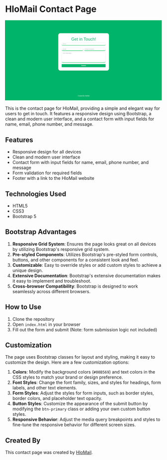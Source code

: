 # HloMail Contact Page

![HloMail Contact Page](Contact-2.png)

This is the contact page for HloMail, providing a simple and elegant way for users to get in touch. It features a responsive design using Bootstrap, a clean and modern user interface, and a contact form with input fields for name, email, phone number, and message.

## Features

- Responsive design for all devices
- Clean and modern user interface
- Contact form with input fields for name, email, phone number, and message
- Form validation for required fields
- Footer with a link to the HloMail website

## Technologies Used

- HTML5
- CSS3
- Bootstrap 5

## Bootstrap Advantages

1. **Responsive Grid System**: Ensures the page looks great on all devices by utilizing Bootstrap's responsive grid system.
2. **Pre-styled Components**: Utilizes Bootstrap's pre-styled form controls, buttons, and other components for a consistent look and feel.
3. **Customizable**: Easy to override styles or add custom styles to achieve a unique design.
4. **Extensive Documentation**: Bootstrap's extensive documentation makes it easy to implement and troubleshoot.
5. **Cross-browser Compatibility**: Bootstrap is designed to work seamlessly across different browsers.

## How to Use

1. Clone the repository
2. Open `index.html` in your browser
3. Fill out the form and submit (Note: form submission logic not included)

## Customization

The page uses Bootstrap classes for layout and styling, making it easy to customize the design. Here are a few customization options:

1. **Colors**: Modify the background colors (`#00B569`) and text colors in the CSS styles to match your brand or design preference.
2. **Font Styles**: Change the font family, sizes, and styles for headings, form labels, and other text elements.
3. **Form Styles**: Adjust the styles for form inputs, such as border styles, border colors, and placeholder text opacity.
4. **Button Styles**: Customize the appearance of the submit button by modifying the `btn-primary` class or adding your own custom button styles.
5. **Responsive Behavior**: Adjust the media query breakpoints and styles to fine-tune the responsive behavior for different screen sizes.

## Created By

This contact page was created by [HloMail](https://nexrof.in).
